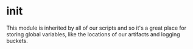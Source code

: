 # init

This module is inherited by all of our scripts and so it's a great place for storing global variables,
like the locations of our artifacts and logging buckets.
